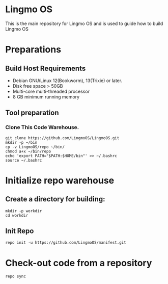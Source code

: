 # Lingmo OS

This is the main repository for Lingmo OS and is used to guide how to build Lingmo OS

# Preparations
## Build Host Requirements

 - Debian GNU/Linux 12(Bookworm), 13(Trixie) or later.
 - Disk free space > 50GB
 - Multi-core multi-threaded processor
 - 8 GB minimum running memory

## Tool preparation

### Clone This Code Warehouse.
   ```
   git clone https://github.com/LingmoOS/LingmoOS.git
   mkdir -p ~/bin
   cp -v LingmoOS/repo ~/bin/
   chmod a+x ~/bin/repo
   echo 'export PATH="$PATH:$HOME/bin"' >> ~/.bashrc
   source ~/.bashrc
```

# Initialize repo warehouse

## Create a directory for building:
```
mkdir -p workdir
cd workdir
```
## Init Repo
`repo init -u https://github.com/LingmoOS/manifest.git`

# Check-out code from a repository
`repo sync`
